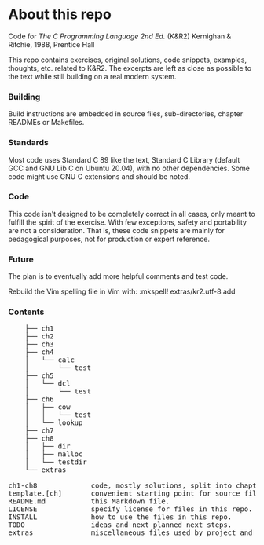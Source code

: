 # About this repo
Code for _The C Programming Language 2nd Ed._ (K&R2) Kernighan & Ritchie, 1988, Prentice Hall

This repo contains exercises, original solutions, code snippets, examples, thoughts, etc. related to K&R2. The excerpts are left as close as possible to the text while still building on a real modern system.

### Building
Build instructions are embedded in source files, sub-directories, chapter READMEs or Makefiles.

### Standards
Most code uses Standard C 89 like the text, Standard C Library (default GCC and GNU Lib C on Ubuntu 20.04), with no other dependencies. Some code might use GNU C extensions and should be noted.

### Code

This code isn't designed to be completely correct in all cases, only meant to fulfill the spirit of the exercise. With few exceptions, safety and portability are not a consideration. That is, these code snippets are mainly for pedagogical purposes, not for production or expert reference.

### Future

The plan is to eventually add more helpful comments and test code.

Rebuild the Vim spelling file in Vim with: :mkspell! extras/kr2.utf-8.add

### Contents
<pre>
    ├── ch1
    ├── ch2
    ├── ch3
    ├── ch4
    │   └── calc
    │       └── test
    ├── ch5
    │   └── dcl
    │       └── test
    ├── ch6
    │   ├── cow
    │   │   └── test
    │   └── lookup
    ├── ch7
    ├── ch8
    │   ├── dir
    │   ├── malloc
    │   └── testdir
    └── extras
  
ch1-ch8             code, mostly solutions, split into chapters.
template.[ch]       convenient starting point for source files.
README.md           this Markdown file.
LICENSE             specify license for files in this repo.
INSTALL             how to use the files in this repo.
TODO                ideas and next planned next steps.
extras              miscellaneous files used by project and exercises.
  </pre>
